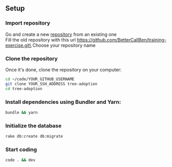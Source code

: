 ## Setup

### Import repository

Go and create a new [repository](https://github.com/new/import) from an existing one\
Fill the old repository with this url https://github.com/BetterCallBen/training-exercise.git\
Choose your repository name

### Clone the repository

Once it's done, clone the repository on your computer:

```sh
cd ~/code/YOUR_GITHUB_USERNAME
git clone YOUR_SSH_ADDRESS tree-adoption
cd tree-adoption

```

### Install dependencies using Bundler and Yarn:

```sh
bundle && yarn
```

### Initialize the database

```sh
rake db:create db:migrate
```

### Start coding 

```sh
code . && dev
```
